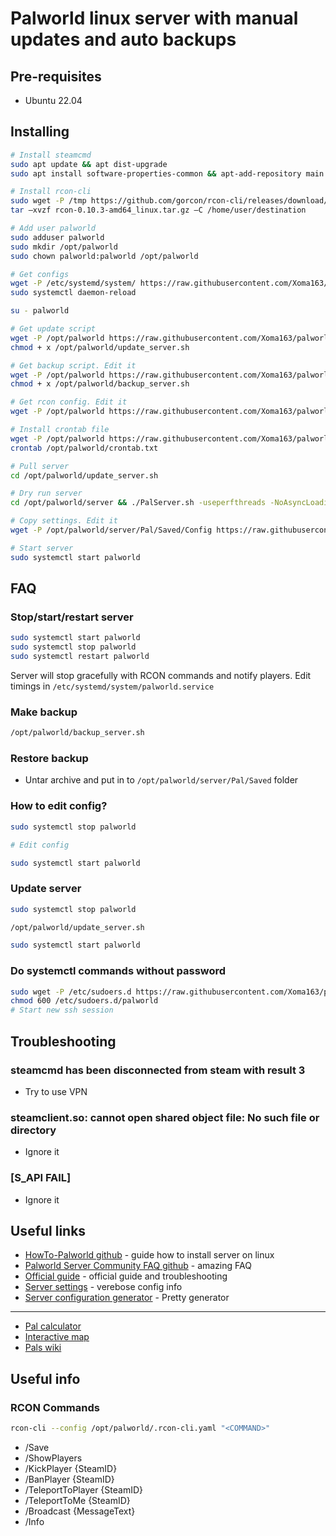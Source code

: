 # Palworld linux server with manual updates and auto backups

## Pre-requisites

- Ubuntu 22.04

## Installing

```bash
# Install steamcmd
sudo apt update && apt dist-upgrade
sudo apt install software-properties-common && apt-add-repository main universe restricted multiverse && dpkg --add-architecture i386 && apt update && apt install steamcmd

# Install rcon-cli
sudo wget -P /tmp https://github.com/gorcon/rcon-cli/releases/download/v0.10.3/rcon-0.10.3-amd64_linux.tar.gz
tar –xvzf rcon-0.10.3-amd64_linux.tar.gz –C /home/user/destination

# Add user palworld
sudo adduser palworld
sudo mkdir /opt/palworld
sudo chown palworld:palworld /opt/palworld

# Get configs
wget -P /etc/systemd/system/ https://raw.githubusercontent.com/Xoma163/palworld-linux-server/master/palworld.service
sudo systemctl daemon-reload

su - palworld

# Get update script
wget -P /opt/palworld https://raw.githubusercontent.com/Xoma163/palworld-linux-server/master/update_server.sh
chmod + x /opt/palworld/update_server.sh

# Get backup script. Edit it
wget -P /opt/palworld https://raw.githubusercontent.com/Xoma163/palworld-linux-server/master/backup_server.sh
chmod + x /opt/palworld/backup_server.sh

# Get rcon config. Edit it
wget -P /opt/palworld https://raw.githubusercontent.com/Xoma163/palworld-linux-server/master/.rcon-cli.yaml

# Install crontab file
wget -P /opt/palworld https://raw.githubusercontent.com/Xoma163/palworld-linux-server/master/crontab.txt
crontab /opt/palworld/crontab.txt

# Pull server
cd /opt/palworld/update_server.sh

# Dry run server
cd /opt/palworld/server && ./PalServer.sh -useperfthreads -NoAsyncLoadingThread -UseMultithreadForDS

# Copy settings. Edit it
wget -P /opt/palworld/server/Pal/Saved/Config https://raw.githubusercontent.com/Xoma163/palworld-linux-server/master/PalWorldSettings.ini

# Start server
sudo systemctl start palworld
```

## FAQ

### Stop/start/restart server

```bash
sudo systemctl start palworld
sudo systemctl stop palworld
sudo systemctl restart palworld
```

Server will stop gracefully with RCON commands and notify players. Edit timings
in `/etc/systemd/system/palworld.service`

### Make backup

```bash
/opt/palworld/backup_server.sh
```

### Restore backup

- Untar archive and put in to `/opt/palworld/server/Pal/Saved` folder

### How to edit config?

```bash
sudo systemctl stop palworld

# Edit config

sudo systemctl start palworld
```

### Update server

```bash
sudo systemctl stop palworld

/opt/palworld/update_server.sh

sudo systemctl start palworld
```

### Do systemctl commands without password

```bash
sudo wget -P /etc/sudoers.d https://raw.githubusercontent.com/Xoma163/palworld-linux-server/master/palworld
chmod 600 /etc/sudoers.d/palworld
# Start new ssh session
```

## Troubleshooting

### steamcmd has been disconnected from steam with result 3

- Try to use VPN

### steamclient.so: cannot open shared object file: No such file or directory

- Ignore it

### [S_API FAIL]

- Ignore it


## Useful links

- [HowTo-Palworld github](https://github.com/A1RM4X/HowTo-Palworld) - guide how to install server on linux
- [Palworld Server Community FAQ github](https://gist.github.com/Toakan/3c78a577c21a21fcc5fa917f3021d70e) - amazing FAQ
- [Official guide](https://tech.palworldgame.com/dedicated-server-guide#linux) - official guide and troubleshooting
- [Server settings](https://help.dathost.net/article/150-palworld-how-to-edit-server-settings) - verebose config info
- [Server configuration generator](https://pal-conf.bluefissure.com/) - Pretty generator 

---

- [Pal calculator](https://palworld.gg/breeding-calculator)
- [Interactive map](https://mapgenie.io/palworld/maps/palpagos-islands)
- [Pals wiki](https://game8.co/games/Palworld/archives/439556)

## Useful info

### RCON Commands

```bash
rcon-cli --config /opt/palworld/.rcon-cli.yaml "<COMMAND>"
```

- /Save
- /ShowPlayers
- /KickPlayer {SteamID}
- /BanPlayer {SteamID}
- /TeleportToPlayer {SteamID}
- /TeleportToMe {SteamID}
- /Broadcast {MessageText}
- /Info 